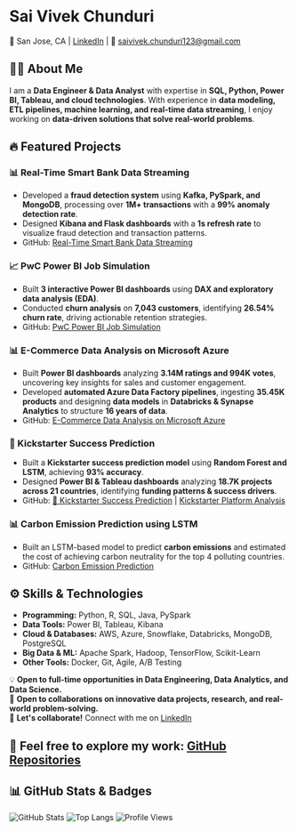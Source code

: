 # Sai Vivek Chunduri  

📍 San Jose, CA | [LinkedIn](https://www.linkedin.com/in/sai-vivek-ch) | 📧 saivivek.chunduri123@gmail.com 

## 👨‍💻 About Me  
I am a **Data Engineer & Data Analyst** with expertise in **SQL, Python, Power BI, Tableau, and cloud technologies**. With experience in **data modeling, ETL pipelines, machine learning, and real-time data streaming**, I enjoy working on **data-driven solutions that solve real-world problems**.  

## 🔥 Featured Projects  

### **📊 Real-Time Smart Bank Data Streaming**  
- Developed a **fraud detection system** using **Kafka, PySpark, and MongoDB**, processing over **1M+ transactions** with a **99% anomaly detection rate**.  
- Designed **Kibana and Flask dashboards** with a **1s refresh rate** to visualize fraud detection and transaction patterns.
- GitHub: [Real-Time Smart Bank Data Streaming](https://github.com/saivivek55/Real-Time-Smart-Bank-Data-Streaming-Capture_BigData)

### **📈 PwC Power BI Job Simulation**  
- Built **3 interactive Power BI dashboards** using **DAX and exploratory data analysis (EDA)**.  
- Conducted **churn analysis** on **7,043 customers**, identifying **26.54% churn rate**, driving actionable retention strategies.
- GitHub: [PwC Power BI Job Simulation](https://github.com/saivivek55/PowerBI-Dashboards_PwC)

### **📊 E-Commerce Data Analysis on Microsoft Azure**  
- Built **Power BI dashboards** analyzing **3.14M ratings and 994K votes**, uncovering key insights for sales and customer engagement.  
- Developed **automated Azure Data Factory pipelines**, ingesting **35.45K products** and designing **data models** in **Databricks & Synapse Analytics** to structure **16 years of data**.
- GitHub: [E-Commerce Data Analysis on Microsoft Azure](https://github.com/saivivek55/End-to-End-E-commerce-Product-Data-Exploration-System-on-Microsoft-Azure)

### **🧠 Kickstarter Success Prediction**  
- Built a **Kickstarter success prediction model** using **Random Forest and LSTM**, achieving **93% accuracy**.  
- Designed **Power BI & Tableau dashboards** analyzing **18.7K projects across 21 countries**, identifying **funding patterns & success drivers**.
- GitHub: [🚀 Kickstarter Success Prediction](https://github.com/saivivek55/Modelling_Kickstarter-Data) | [Kickstarter Platform Analysis](https://github.com/saivivek55/Kickstarter-Platform-Analysis)

### **📊 Carbon Emission Prediction using LSTM**  
- Built an LSTM-based model to predict **carbon emissions** and estimated the cost of achieving carbon neutrality for the top 4 polluting countries.  
- GitHub: [Carbon Emission Prediction](https://github.com/saivivek55/Carbon-emission-Prediction)
  

## ⚙️ Skills & Technologies  

- **Programming:** Python, R, SQL, Java, PySpark  
- **Data Tools:** Power BI, Tableau, Kibana  
- **Cloud & Databases:** AWS, Azure, Snowflake, Databricks, MongoDB, PostgreSQL  
- **Big Data & ML:** Apache Spark, Hadoop, TensorFlow, Scikit-Learn  
- **Other Tools:** Docker, Git, Agile, A/B Testing  

💡 **Open to full-time opportunities in Data Engineering, Data Analytics, and Data Science.**  
🤝 **Open to collaborations on innovative data projects, research, and real-world problem-solving.**  
🤝 **Let's collaborate!** Connect with me on [LinkedIn](https://www.linkedin.com/in/sai-vivek-ch)  


🚀 Feel free to explore my work: [GitHub Repositories](https://github.com/saivivek55?tab=repositories)
---

## 📊 GitHub Stats & Badges  
![GitHub Stats](https://github-readme-stats.vercel.app/api?username=saivivek55&show_icons=true&theme=radical)
![Top Langs](https://github-readme-stats.vercel.app/api/top-langs/?username=saivivek55&layout=compact&theme=radical)
![Profile Views](https://komarev.com/ghpvc/?username=saivivek55)
